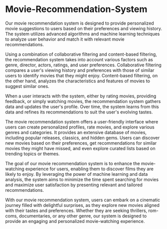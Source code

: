 # Movie-Recommendation-System
Our movie recommendation system is designed to provide personalized movie suggestions to users based on their preferences and viewing history. The system utilizes advanced algorithms and machine learning techniques to analyze user behavior and match it with relevant movie recommendations.

Using a combination of collaborative filtering and content-based filtering, the recommendation system takes into account various factors such as genre, director, actors, ratings, and user preferences. Collaborative filtering compares a user's viewing history and preferences with those of similar users to identify movies that they might enjoy. Content-based filtering, on the other hand, analyzes the characteristics and features of movies to suggest similar ones.

When a user interacts with the system, either by rating movies, providing feedback, or simply watching movies, the recommendation system gathers data and updates the user's profile. Over time, the system learns from this data and refines its recommendations to suit the user's evolving tastes.

The movie recommendation system offers a user-friendly interface where users can create personalized profiles, rate movies, and explore various genres and categories. It provides an extensive database of movies, including popular releases, classics, and hidden gems. Users can discover new movies based on their preferences, get recommendations for similar movies they might have missed, and even explore curated lists based on trending topics or themes.

The goal of our movie recommendation system is to enhance the movie-watching experience for users, enabling them to discover films they are likely to enjoy. By leveraging the power of machine learning and data analysis, the system aims to minimize the time spent searching for movies and maximize user satisfaction by presenting relevant and tailored recommendations.

With our movie recommendation system, users can embark on a cinematic journey filled with delightful surprises, as they explore new movies aligned with their tastes and preferences. Whether they are seeking thrillers, rom-coms, documentaries, or any other genre, our system is designed to provide an engaging and personalized movie-watching experience.
